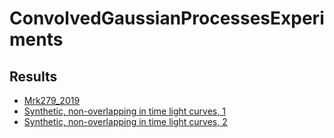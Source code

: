 # ConvolvedGaussianProcessesExperiments

## Results

- [Mrk279_2019](Mrk279_2019.md)
- [Synthetic, non-overlapping in time light curves, 1](Syntheticnonoverlapping1.md)
- [Synthetic, non-overlapping in time light curves, 2](Syntheticnonoverlapping2.md)

